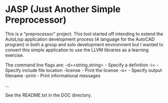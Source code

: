 JASP (Just Another Simple Preprocessor)
====

This is a "preprocessor" project. This tool started off intending to
extend the AutoLisp application development process (A language for
the AutoCAD program) in both a group and solo development environment
but I wanted to convert this simple application to use the LLVM
libraries as a learning exercise.

The command line flags are:
  -d=<string,string> - Specify a definition
  -i=<path>          - Specify include file location
  -license           - Print the license
  -o=<filename>      - Specify output filename
  -print             - Print informational messages

...

See the README.txt in the DOC directory.
